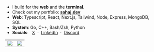 - I build for the **web** and the **terminal**.  
- Check out my portfolio: **[sahaj.dev](https://sahaj.dev)**
- **Web**: Typescript, React, Next.js, Tailwind, Node, Express, MongoDB, SQL
- **System**: Go, C++, Bash/Zsh, Python
- **Socials**:  &nbsp; [X](https://twitter.com/sahaj__b) &nbsp;·&nbsp; [LinkedIn](https://www.linkedin.com/in/sahaj-bhatt-9b8b381b0/) &nbsp;·&nbsp; [Discord](https://discord.com/users/722399437875576874)
<table>
  <tr>
    <td>
      <img src="https://github-readme-stats.vercel.app/api?username=sahaj-b&show_icons=true&custom_title=Git%20Gud%20Meter&hide_rank=true&hide_border=true&hide=prs,issues,contribs&title_color=4493F8&icon_color=4493F8&text_color=F0F6FC&bg_color=00000000" />
    </td>
    <td>
      <img src="https://github-readme-stats.vercel.app/api/top-langs?username=sahaj-b&layout=compact&hide_title=true&hide_border=true&icon_color=4493F8&text_color=F0F6FC&bg_color=00000000" />
    </td>
  </tr>
</table>


